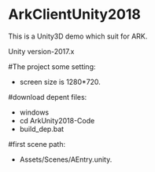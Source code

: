 # ArkClientUnity2018
This is a Unity3D demo which suit for ARK.

Unity version-2017.x


#The project some setting:
- screen size is 1280*720. 


#download depent files:
- windows
- cd ArkUnity2018-Code
- build_dep.bat

#first scene path:
- Assets/Scenes/AEntry.unity.
